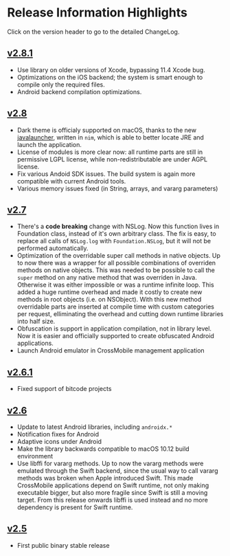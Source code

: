 # Release Information Highlights

Click on the version header to go to the detailed ChangeLog.

## [v2.8.1]

- Use library on older versions of Xcode, bypassing 11.4 Xcode bug.
- Optimizations on the iOS backend; the system is smart enough to compile only the required files.
- Android backend compilation optimizations.

## [v2.8]

- Dark theme is officialy supported on macOS, thanks to the new [javalauncher], written in `nim`, which is able to better locate JRE and launch the application.
- License of modules is more clear now: all runtime parts are still in permissive LGPL license, while non-redistributable are under AGPL license.
- Fix various Andoid SDK issues. The build system is again more compatible with current Android tools.
- Various memory issues fixed (in String, arrays, and vararg parameters)

## [v2.7]

-  There's a **code breaking** change with NSLog. Now this function lives in Foundation class, instead of it's own arbitrary class. The fix is easy, to replace all calls of `NSLog.log` with `Foundation.NSLog`, but it will not be performed automatically.
- Optimization of the overridable super call methods in native objects. Up to now there was a wrapper for all possible combinations of overriden methods on native objects. This was needed to be possible to call the `super` method on any native method that was overriden in Java. Otherwise it was either impossible or was a runtime infinite loop. This added a huge runtime overhead and made it costly to create new methods in root objects (i.e. on NSObject). With this new method overridable parts are inserted at compile time with custom categories per request, elliminating the overhead and cutting down runtime libraries into half size.
- Obfuscation is support in application compilation, not in library level. Now it is easier and officially supported to create obfuscated Android applications.
- Launch Android emulator in CrossMobile management application 

## [v2.6.1]
- Fixed support of bitcode projects

## [v2.6]
- Update to latest Android libraries, including `androidx.*`
- Notification fixes for Android
- Adaptive icons under Android
- Make the library backwards compatible to macOS 10.12 build environment
- Use libffi for vararg methods. Up to now the vararg methods were emulated through the Swift backend, since the usual way to call vararg methods was broken when Apple introduced Swift. This made CrossMobile applications depend on Swift runtime, not only making executable bigger, but also more fragile since Swift is still a moving target. From this release onwards libffi is used instead and no more dependency is present for Swift runtime. 

## [v2.5]
- First public binary stable release

[v2.8.1]: https://github.com/crossmob/CrossMobile/blob/master/CHANGELOG.md#v281
[v2.8]: https://github.com/crossmob/CrossMobile/blob/master/CHANGELOG.md#v28
[v2.7]: https://github.com/crossmob/CrossMobile/blob/master/CHANGELOG.md#v27
[v2.6.1]: https://github.com/crossmob/CrossMobile/blob/master/CHANGELOG.md#v261
[v2.6]: https://github.com/crossmob/CrossMobile/blob/master/CHANGELOG.md#v26
[v2.5]: https://github.com/crossmob/CrossMobile/blob/master/CHANGELOG.md#v25
[javalauncher]: https://github.com/teras/javalauncher
